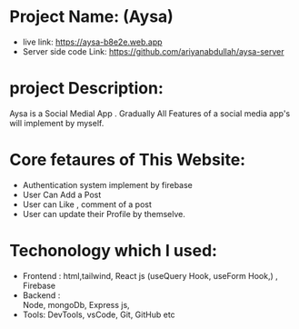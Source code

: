 # Project Name: (Aysa)

- live link: https://aysa-b8e2e.web.app
- Server side code Link: https://github.com/ariyanabdullah/aysa-server

# project Description:

Aysa is a Social Medial App . Gradually All Features of a social media app's will implement by myself.

# Core fetaures of This Website:

- Authentication system implement by firebase
- User Can Add a Post
- User can Like , comment of a post
- User can update their Profile by themselve.

# Techonology which I used:

- Frontend :
  html,tailwind, React js (useQuery Hook, useForm Hook,) , Firebase
- Backend :  
   Node, mongoDb, Express js,
- Tools:
  DevTools, vsCode, Git, GitHub etc
